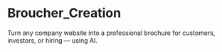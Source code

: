 # Broucher_Creation
Turn any company website into a professional brochure for customers, investors, or hiring — using AI.
